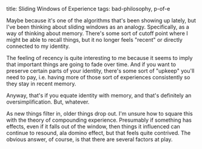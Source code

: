 title: Sliding Windows of Experience
tags: bad-philosophy, p-of-e

Maybe because it's one of the algorithms that's been showing up lately, but I've been thinking about sliding windows as an analogy. Specifically, as a way of thinking about memory. There's some sort of cutoff point where I might be able to recall things, but it no longer feels "recent" or directly connected to my identity.

The feeling of recency is quite interesting to me because it seems to imply that important things are going to fade over time. And if you want to preserve certain parts of your identity, there's some sort of "upkeep" you'll need to pay, i.e. having more of those sort of experiences consistently so they stay in recent memory.

Anyway, that's if you equate identity with memory, and that's definitely an oversimplification. But, whatever.

As new things filter in, older things drop out. I'm unsure how to square this with the theory of compounding experience. Presumably if something has effects, even if it falls out of the window, then things it influenced can continue to resound, ala domino effect, but that feels quite contrived. The obvious answer, of course, is that there are several factors at play.